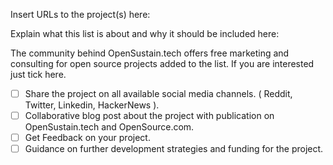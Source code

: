 Insert URLs to the project(s) here:


Explain what this list is about and why it should be included here:


The community behind OpenSustain.tech offers free marketing and consulting for open source projects added to the list. If you are interested just tick here.

- [ ]  Share the project on all available social media channels. ( Reddit, Twitter, Linkedin, HackerNews ). 
- [ ]  Collaborative blog post about the project with publication on OpenSustain.tech and OpenSource.com. 
- [ ]  Get Feedback on your project. 
- [ ]  Guidance on further development strategies and funding for the project. 
